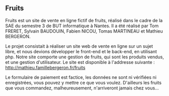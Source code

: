 ## Fruits  

Fruits est un site de vente en ligne fictif de fruits, réalisé dans le cadre de la SAE du semestre 3 de BUT informatique à Nantes. Il a été réalisé par Tom FRERET, Sylvain BAUDOUIN, Fabien NICOU, Tomas MARTINEAU et Mathieu BERGERON.  

Le projet consistait à réaliser un site web de vente en ligne sur un sujet libre, et nous devions développer le front-end et le back-end, en utilisant php. Notre site comporte une gestion de fruits, qui sont les produits vendus, et une gestion d'utilisateur. Le site est disponible à l'addresse suivante : http://mathieu.famillebergeron.fr/fruits  

Le formulaire de paiement est factice, les données ne sont ni vérifiées ni enregistrées, vous pouvez y mettre ce que vous voulez. D'ailleurs les fruits que vous commandez, malheureusement, n'arriveront jamais chez vous...
